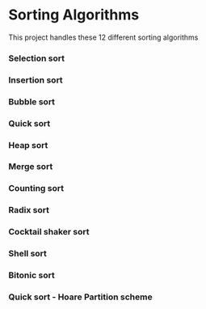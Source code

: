 # Sorting Algorithms
This project handles these 12 different sorting algorithms

### Selection sort

### Insertion sort

### Bubble sort

### Quick sort

### Heap sort

### Merge sort

### Counting sort

### Radix sort

### Cocktail shaker sort

### Shell sort

### Bitonic sort

### Quick sort - Hoare Partition scheme

